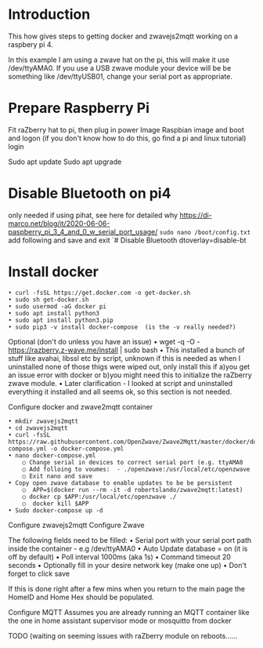 # Introduction
This how gives steps to getting docker and zwavejs2mqtt working on a raspbery pi 4.

In this example I am using a zwave hat on the pi, this will make it use /dev/ttyAMA0.  If you use a USB zwave module your device will be be something like /dev/ttyUSB01, change your serial port as appropriate.

# Prepare Raspberry Pi
Fit raZberry hat to pi, then plug in power
Image Raspbian image and boot and logon (if you don't know how to do this, go find a pi and linux tutorial)
login

  Sudo apt update
  Sudo apt upgrade
	
# Disable Bluetooth on pi4
 only needed if using pihat, see here for detailed why https://di-marco.net/blog/it/2020-06-06-paspberry_pi_3_4_and_0_w_serial_port_usage/
 `sudo nano /boot/config.txt`
 add following and save and exit
 `# Disable Bluetooth
 dtoverlay=disable-bt
	
# Install docker
	• curl -fsSL https://get.docker.com -o get-docker.sh
	• sudo sh get-docker.sh
	• sudo usermod -aG docker pi
	• sudo apt install python3 
	• sudo apt install python3.pip
	• sudo pip3 -v install docker-compose  (is the -v really needed?)

Optional (don't do unless you have an issue)
	• wget -q -O - https://razberry.z-wave.me/install | sudo bash
	• This installed a bunch of stuff like avahai, libssl etc by script, unknown if this is needed as when I uninstalled none of those thigs were wiped out, only install this if a)you get an issue error with docker or b)you might need this to initialize the raZberry zwave module.
	• Later clarification - I looked at script and uninstalled everything it installed and all seems ok, so this section is not needed.

Configure docker and zwave2mqtt container

	• mkdir zwavejs2mqtt
	• cd zwavejs2mqtt
	• curl -fsSL https://raw.githubusercontent.com/OpenZwave/Zwave2Mqtt/master/docker/docker-compose.yml -o docker-compose.yml
	• nano docker-compose.yml
		○ Change serial in devices to correct serial port (e.g. ttyAMA0
		○ Add folloing to voumes:  - ./openzwave:/usr/local/etc/openzwave
		○ Exit nano and save
	• Copy open zwave database to enable updates to be be persistent
		○  APP=$(docker run --rm -it -d robertslando/zwave2mqtt:latest)
		○ docker cp $APP:/usr/local/etc/openzwave ./
		○  docker kill $APP
	• Sudo docker-compose up -d
	

Configure zwavejs2mqtt
Configure Zwave

The following fields need to be filled:
	• Serial port with your serial port path inside the container - e.g /dev/ttyAMA0
	• Auto Update database = on (it is off by default)
	• Poll interval 1000ms (aka 1s)
	• Command timeout 20 seconds
	• Optionally fill in your desire network key (make one up)
	• Don't forget to click save

If this is done right after a few mins when you return to the main page the HomeID and Home Hex should be populated.

Configure MQTT
Assumes you are already running an MQTT container like the one in home assistant supervisor mode or mosquitto from docker

TODO (waiting on seeming issues with raZberry module on reboots……
